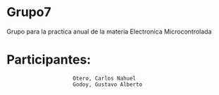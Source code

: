 # Grupo7
Grupo para la practica anual de la materia Electronica Microcontrolada

# Participantes:

                         Otero, Carlos Nahuel
                         Godoy, Gustavo Alberto
                  
